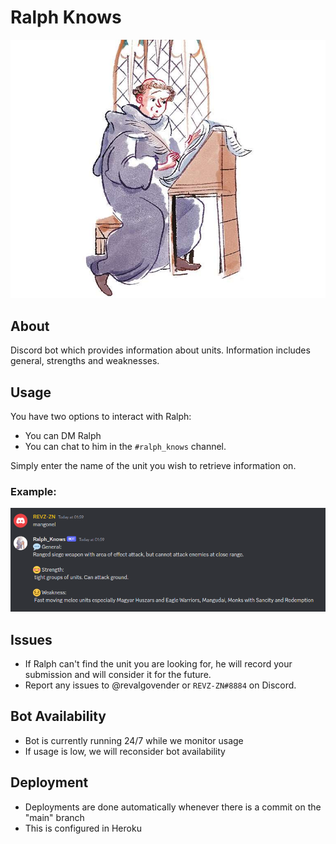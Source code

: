 # Ralph Knows

![Ralph image](/img/ralph.jpg)

## About
Discord bot which provides information about units. Information includes general, strengths and weaknesses.

## Usage
You have two options to interact with Ralph: 
- You can DM Ralph
- You can chat to him in the `#ralph_knows` channel. 

Simply enter the name of the unit you wish to retrieve information on.

### Example:
![Ralph image](/img/usage.png)

## Issues
- If Ralph can't find the unit you are looking for, he will record your submission and will consider it for the future.
- Report any issues to @revalgovender or `REVZ-ZN#8884` on Discord.

## Bot Availability
- Bot is currently running 24/7 while we monitor usage
- If usage is low, we will reconsider bot availability

## Deployment
- Deployments are done automatically whenever there is a commit on the "main" branch
- This is configured in Heroku
